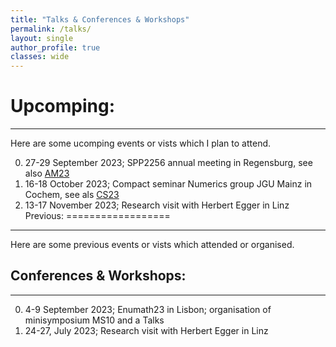 ```yaml
---
title: "Talks & Conferences & Workshops"
permalink: /talks/
layout: single
author_profile: true
classes: wide
---
```


Upcomping:
==================
* * *
Here are some ucomping events or vists which I plan to attend.

0. 27-29 September 2023; SPP2256 annual meeting in Regensburg, see also [AM23](https://spp2256.ur.de/events/annual-meetings/annual-meeting-2023)
0. 16-18 October 2023; Compact seminar Numerics group JGU Mainz in Cochem, see als [CS23](https://www.numerik.mathematik.uni-mainz.de/kompaktseminar-numerik-2023/)
0. 13-17 November 2023; Research visit with Herbert Egger in Linz
Previous:
==================
* * *
Here are some previous events or vists which attended or organised.

Conferences & Workshops:
------------------
* * *

0. 4-9 September 2023; Enumath23 in Lisbon; organisation of minisymposium MS10 and a Talks
0. 24-27, July 2023; Research visit with Herbert Egger in Linz

